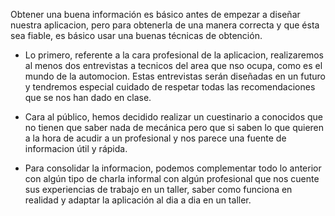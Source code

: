 Obtener una buena información es básico antes de empezar a diseñar nuestra aplicacion, pero para obtenerla de una manera correcta y que ésta sea fiable, es básico usar una buenas técnicas de obtención.

- Lo primero, referente a la cara profesional de la aplicacion, realizaremos al menos dos entrevistas a tecnicos del area que nso ocupa, como es el mundo de la automocion. Estas entrevistas serán diseñadas en un futuro y tendremos especial cuidado de respetar todas las recomendaciones que se nos han dado en clase.

- Cara al público, hemos decidido realizar un cuestinario a conocidos que no tienen que saber nada de mecánica pero que si saben lo que quieren a la hora de acudir a un profesional y nos parece una fuente de informacion útil y rápida.

- Para consolidar la informacion, podemos complementar todo lo anterior con algún tipo de charla informal con algún profesional que nos cuente sus experiencias de trabajo en un taller, saber como funciona en realidad y adaptar la aplicación al dia a dia en un taller.
